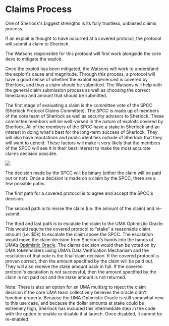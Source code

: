 # Claims Process

One of Sherlock's biggest strengths is its fully trustless, unbiased claims process.&#x20;

If an exploit is thought to have occurred at a covered protocol, the protocol will submit a claim to Sherlock.&#x20;

The Watsons responsible for this protocol will first work alongside the core devs to mitigate the exploit.&#x20;

Once the exploit has been mitigated, the Watsons will work to understand the exploit's cause and magnitude. Through this process, a protocol will have a good sense of whether the exploit experienced is covered by Sherlock, and thus a claim should be submitted. The Watsons will help with the general claim submission process as well as choosing the correct timestamp and amount that should be submitted.

The first stage of evaluating a claim is the committee vote of the SPCC (Sherlock Protocol Claims Committee). The SPCC is made up of members of the core team of Sherlock as well as security advisors to Sherlock. These committee members will be well-versed in the nature of exploits covered by Sherlock. All of the members of the SPCC have a stake in Sherlock and an interest in doing what's best for the long-term success of Sherlock. They will also have reputations and public identities outside of Sherlock that they will want to uphold. These factors will make it very likely that the members of the SPCC will see it in their best interest to make the most accurate claims decision possible.

![](https://imgur.com/a/XcUePdy)

The decision made by the SPCC will be binary (either the claim will be paid out or not). Once a decision is made on a claim by the SPCC, there are a few possible paths.&#x20;

The first path for a covered protocol is to agree and accept the SPCC's decision.&#x20;

The second path is to revise the claim (i.e. the amount of the claim) and re-submit.&#x20;

The third and last path is to escalate the claim to the UMA Optimistic Oracle. This would require the covered protocol to “stake” a reasonable claim amount (i.e. $5k) to escalate the claim above the SPCC. The escalation would move the claim decision from Sherlock’s hands into the hands of UMA’s [Optimistic Oracle](https://docs.umaproject.org/getting-started/oracle). The claims decision would then be voted on by UMA tokenholders using UMA’s Data Verification Mechanism and the resolution of that vote is the final claim decision. If the covered protocol is proven correct, then the amount specified by the claim will be paid out. They will also receive the stake amount back in full. If the covered protocol's escalation is not successful, then the amount specified by the claim is not paid out and the stake amount is not returned.

Note: There is also an option for an UMA multisig to reject the claim decision if the core UMA team collectively believes the oracle didn't function properly. Because the UMA Optimistic Oracle is still somewhat new to this use case, and because the dollar amounts at stake could be extremely high, Sherlock has included this intermediate step in the code with the option to enable or disable it at launch. Once disabled, it cannot be re-enabled.&#x20;
